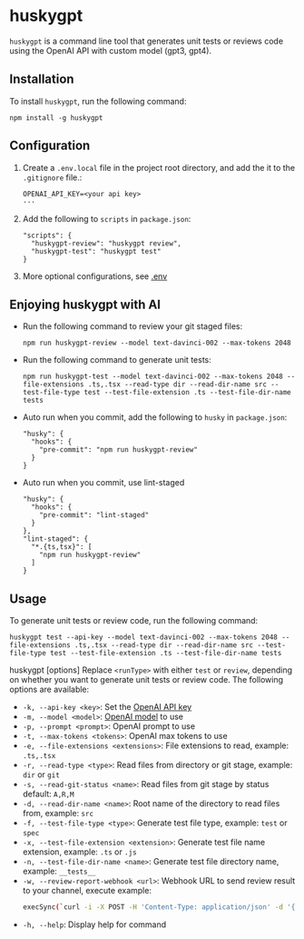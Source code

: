 # huskygpt

`huskygpt` is a command line tool that generates unit tests or reviews code using the OpenAI API with custom model (gpt3, gpt4).

## Installation

To install `huskygpt`, run the following command:
```
npm install -g huskygpt
```

## Configuration
1. Create a `.env.local` file in the project root directory, and add the it to the `.gitignore` file.:
    ```
    OPENAI_API_KEY=<your api key>
    ···
1. Add the following to `scripts` in `package.json`:
    ```
    "scripts": {
      "huskygpt-review": "huskygpt review",
      "huskygpt-test": "huskygpt test"
    }
    ```
1. More optional configurations, see [.env](#https://github.com/luffy-xu/huskygpt/blob/main/.env
)


## Enjoying huskygpt with AI
- Run the following command to review your git staged files:
    ```
    npm run huskygpt-review --model text-davinci-002 --max-tokens 2048
    ```
- Run the following command to generate unit tests:
    ```
    npm run huskygpt-test --model text-davinci-002 --max-tokens 2048 --file-extensions .ts,.tsx --read-type dir --read-dir-name src --test-file-type test --test-file-extension .ts --test-file-dir-name tests
    ```
- Auto run when you commit, add the following to `husky` in `package.json`:
    ```
    "husky": {
      "hooks": {
        "pre-commit": "npm run huskygpt-review"
      }
    }
    ```
- Auto run when you commit, use lint-staged
    ```
    "husky": {
      "hooks": {
        "pre-commit": "lint-staged"
      }
    },
    "lint-staged": {
      "*.{ts,tsx}": [
        "npm run huskygpt-review"
      ]
    }
    ```



## Usage

To generate unit tests or review code, run the following command:
```
huskygpt test --api-key --model text-davinci-002 --max-tokens 2048 --file-extensions .ts,.tsx --read-type dir --read-dir-name src --test-file-type test --test-file-extension .ts --test-file-dir-name tests
```

huskygpt [options]
Replace `<runType>` with either `test` or `review`, depending on whether you want to generate unit tests or review code. The following options are available:

- `-k, --api-key <key>`: Set the [OpenAI API key](#https://platform.openai.com/account/api-keys
)
- `-m, --model <model>`: [OpenAI model](#https://platform.openai.com/docs/models/overview
) to use
- `-p, --prompt <prompt>`: OpenAI prompt to use
- `-t, --max-tokens <tokens>`: OpenAI max tokens to use
- `-e, --file-extensions <extensions>`: File extensions to read, example: `.ts,.tsx`
- `-r, --read-type <type>`: Read files from directory or git stage, example: `dir` or `git`
- `-s, --read-git-status <name>`: Read files from git stage by status default: `A,R,M`
- `-d, --read-dir-name <name>`: Root name of the directory to read files from, example: `src`
- `-f, --test-file-type <type>`: Generate test file type, example: `test` or `spec`
- `-x, --test-file-extension <extension>`: Generate test file name extension, example: `.ts` or `.js`
- `-n, --test-file-dir-name <name>`: Generate test file directory name, example: `__tests__`
- `-w, --review-report-webhook <url>`: Webhook URL to send review result to your channel, execute example:
    ```bash
    execSync(`curl -i -X POST -H 'Content-Type: application/json' -d '{ "tag": "markdown", "markdown": {"content": "${content}"}}}' ${webhook}`);
    ```
- `-h, --help`: Display help for command


